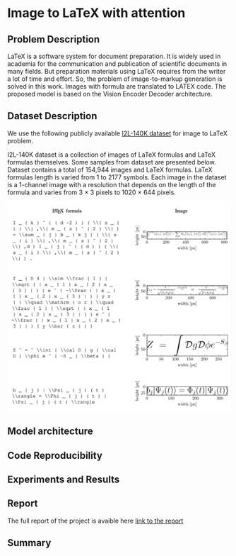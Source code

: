 # Image to LaTeX with attention

## Problem Description
LaTeX is a software system for document preparation. It is widely used in academia for the communication and publication of scientific documents in many fields. But preparation materials using LaTeX requires from the writer a lot of time and effort. So, the problem of image-to-markup generation is solved in this work. Images with formula are translated to LATEX code. The proposed model is based on the Vision Encoder Decoder architecture.

## Dataset Description
We use the following publicly available [I2L-140K dataset](TBA) for image to LaTeX problem.

I2L-140K dataset is a collection of images of LaTeX formulas and LaTeX formulas themselves. Some samples from
dataset are presented below. Dataset contains a total of 154,944 images and LaTeX formulas. LaTeX formulas
length is varied from 1 to 2177 symbols. Each image in the dataset is a 1-channel image with a resolution that depends on the length of the formula and varies from 3 × 3 pixels to 1020 × 644 pixels.

<p align="center">
    <img src="./img/data_sample.jpeg" width="700" />
</p>

## Model architecture

## Code Reproducibility

## Experiments and Results

## Report
The full report of the project is avaible here [link to the report](TBA)

## Summary
